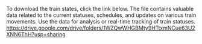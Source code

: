 To download the train states, click the link below. The file contains valuable data related to the current statuses, schedules, and updates on various train movements. Use the data for analysis or real-time tracking of train statuses.
https://drive.google.com/drive/folders/1WZQwWHGBMty9HTtxmNCue63U2XNN6ThH?usp=sharing
